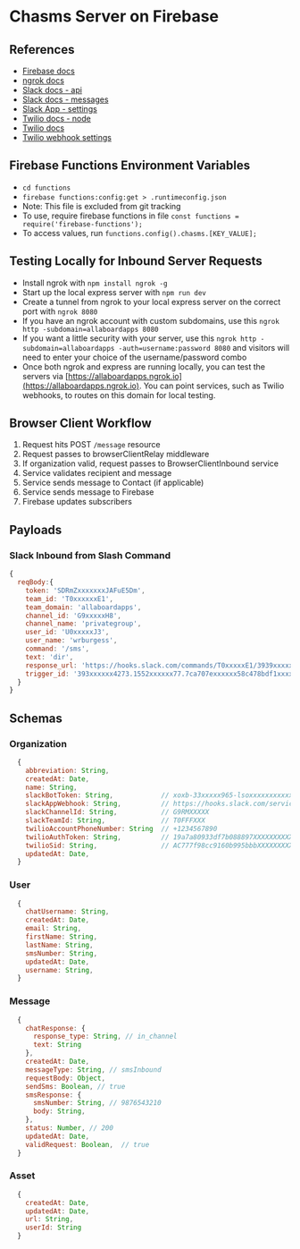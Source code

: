 # Chasms Server on Firebase

## References

- [Firebase docs](https://firebase.google.com/docs/)
- [ngrok docs](https://ngrok.com/docs)
- [Slack docs - api](https://api.slack.com/)
- [Slack docs - messages](https://api.slack.com/docs/messages)
- [Slack App - settings](https://api.slack.com/apps/A9S81RSSK)
- [Twilio docs - node](https://www.twilio.com/docs/libraries/node)
- [Twilio docs](https://www.twilio.com/docs/)
- [Twilio webhook settings](https://www.twilio.com/console/phone-numbers/PN9cdcec8e5706875057b9443833671a3d)

## Firebase Functions Environment Variables

- `cd functions`
- `firebase functions:config:get > .runtimeconfig.json`
- Note: This file is excluded from git tracking
- To use, require firebase functions in file `const functions = require('firebase-functions');`
- To access values, run `functions.config().chasms.[KEY_VALUE];`

## Testing Locally for Inbound Server Requests

- Install ngrok with `npm install ngrok -g`
- Start up the local express server with `npm run dev`
- Create a tunnel from ngrok to your local express server on the correct port with `ngrok 8080`
- If you have an ngrok account with custom subdomains, use this `ngrok http -subdomain=allaboardapps 8080`
- If you want a little security with your server, use this `ngrok http -subdomain=allaboardapps -auth=username:password 8080` and visitors will need to enter your choice of the username/password combo
- Once both ngrok and express are running locally, you can test the servers via [https://allaboardapps.ngrok.io](https://allaboardapps.ngrok.io). You can point services, such as Twilio webhooks, to routes on this domain for local testing.

## Browser Client Workflow

1. Request hits POST `/message` resource
1. Request passes to browserClientRelay middleware
1. If organization valid, request passes to BrowserClientInbound service
1. Service validates recipient and message
1. Service sends message to Contact (if applicable)
1. Service sends message to Firebase
1. Firebase updates subscribers

## Payloads

### Slack Inbound from Slash Command

```js
{
  reqBody:{
    token: 'SDRmZxxxxxxxJAFuE5Dm',
    team_id: 'T0xxxxxxE1',
    team_domain: 'allaboardapps',
    channel_id: 'G9xxxxxH8',
    channel_name: 'privategroup',
    user_id: 'U0xxxxxJ3',
    user_name: 'wrburgess',
    command: '/sms',
    text: 'dir',
    response_url: 'https://hooks.slack.com/commands/T0xxxxxE1/3939xxxxxxx24/5sxxxxxxxxxxxj0FEeGjs',
    trigger_id: '393xxxxxx4273.1552xxxxxx77.7ca707exxxxxx58c478bdf1xxxxx86'
  }
}
```

## Schemas

### Organization

```js
  {
    abbreviation: String,
    createdAt: Date,
    name: String,
    slackBotToken: String,            // xoxb-33xxxxx965-lsoxxxxxxxxxxxxxxxxxbGTJl
    slackAppWebhook: String,          // https://hooks.slack.com/services/T0FFFXXX/B8MME748Y/S3TcLI2HXXXXXXXXXXXXXXX
    slackChannelId: String,           // G9RMXXXXX
    slackTeamId: String,              // T0FFFXXX
    twilioAccountPhoneNumber: String  // +1234567890
    twilioAuthToken: String,          // 19a7a80933df7b088897XXXXXXXXXXXXX
    twilioSid: String,                // AC777f98cc9160b995bbbXXXXXXXXXXXXXX
    updatedAt: Date,
  }
```

### User

```js
  {
    chatUsername: String,
    createdAt: Date,
    email: String,
    firstName: String,
    lastName: String,
    smsNumber: String,
    updatedAt: Date,
    username: String,
  }
```

### Message

```js
  {
    chatResponse: {
      response_type: String, // in_channel
      text: String
    },
    createdAt: Date,
    messageType: String, // smsInbound
    requestBody: Object,
    sendSms: Boolean, // true
    smsResponse: {
      smsNumber: String, // 9876543210
      body: String,
    },
    status: Number, // 200
    updatedAt: Date,
    validRequest: Boolean,  // true
  }
```

### Asset

```js
  {
    createdAt: Date,
    updatedAt: Date,
    url: String,
    userId: String
  }
```
